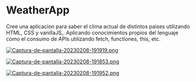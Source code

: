 # WeatherApp
Cree una aplicacion para saber el clima actual de distintos paises utilizando HTML, CSS y vanillaJS,.
Aplicando conocimientos propios del lenguaje como el consumo de APIs utilizando fetch, functiones, this, etc. 

[![Captura-de-pantalla-20230208-191919.png](https://i.postimg.cc/hGdqBTxX/Captura-de-pantalla-20230208-191919.png)](https://postimg.cc/xknZGk6Q)

[![Captura-de-pantalla-20230208-191853.png](https://i.postimg.cc/g0CmXNdy/Captura-de-pantalla-20230208-191853.png)](https://postimg.cc/5HSZD5Xj)

[![Captura-de-pantalla-20230208-191952.png](https://i.postimg.cc/3rCYNXqp/Captura-de-pantalla-20230208-191952.png)](https://postimg.cc/z3B9Pg8X)

